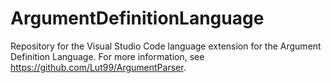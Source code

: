 # ArgumentDefinitionLanguage
Repository for the Visual Studio Code language extension for the Argument Definition Language. For more information, see https://github.com/Lut99/ArgumentParser.
